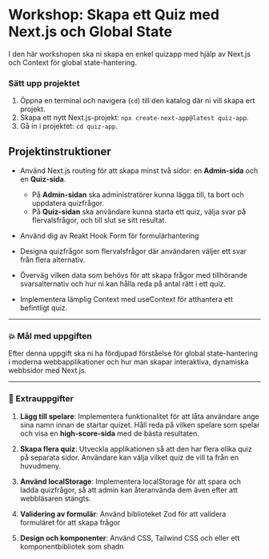 #  Workshop: Skapa ett Quiz med Next.js och Global State

I den här workshopen ska ni skapa en enkel quizapp med hjälp av Next.js och Context för global state-hantering.

### Sätt upp projektet

1. Öppna en terminal och navigera (`cd`) till den katalog där ni vill skapa ert projekt.
2. Skapa ett nytt Next.js-projekt: `npx create-next-app@latest quiz-app`.
3. Gå in i projektet: `cd quiz-app`.

## Projektinstruktioner

- Använd Next.js routing för att skapa minst två sidor: en **Admin-sida** och en **Quiz-sida**.

  - På **Admin-sidan** ska administratörer kunna lägga till, ta bort och uppdatera quizfrågor.
  - På **Quiz-sidan** ska användare kunna starta ett quiz, välja svar på flervalsfrågor, och till slut se sitt resultat.
 
- Använd dig av Reakt Hook Form för formulärhantering 

- Designa quizfrågor som flervalsfrågor där användaren väljer ett svar från flera alternativ.

- Överväg vilken data som behövs för att skapa frågor med tillhörande svarsalternativ och hur ni kan hålla reda på antal rätt i ett quiz.

- Implementera lämplig Context med useContext för atthantera ett befintligt quiz.

---

### :boom: Mål med uppgiften

Efter denna uppgift ska ni ha fördjupad förståelse för global state-hantering i moderna webbapplikationer och hur man skapar interaktiva, dynamiska webbsidor med Next.js.

---

### :runner: Extrauppgifter

1. **Lägg till spelare**: Implementera funktionalitet för att låta användare ange sina namn innan de startar quizet. Håll reda på vilken spelare som spelar och visa en **high-score-sida** med de bästa resultaten.

2. **Skapa flera quiz**: Utveckla applikationen så att den har flera olika quiz på separata sidor. Användare kan välja vilket quiz de vill ta från en huvudmeny.

3. **Använd localStorage**: Implementera localStorage för att spara och ladda quizfrågor, så att admin kan återanvända dem även efter att webbläsaren stängts.

4. **Validering av formulär**: Använd biblioteket Zod för att validera formuläret för att skapa frågor

8. **Design och komponenter**: Använd CSS, Tailwind CSS och eller ett komponentbibliotek som shadn

